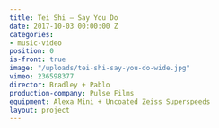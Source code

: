 ```yaml
---
title: Tei Shi — Say You Do
date: 2017-10-03 00:00:00 Z
categories:
- music-video
position: 0
is-front: true
image: "/uploads/tei-shi-say-you-do-wide.jpg"
vimeo: 236598377
director: Bradley + Pablo
production-company: Pulse Films
equipment: Alexa Mini + Uncoated Zeiss Superspeeds
layout: project
---
```


